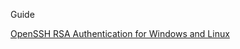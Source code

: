 Guide 

[OpenSSH RSA Authentication for Windows and Linux](http://cects.com/openssh-rsa-authentication-for-windows-and-linux/)